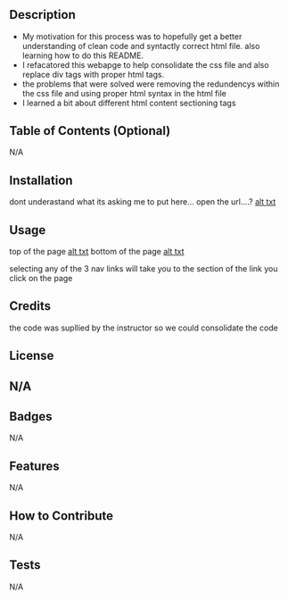  # <Homework-refactor>
## Description
- My motivation for this process was to hopefully get a better understanding of clean code and syntactly correct html file. also learning how to do this README.
- I refacatored this webapge to help consolidate the css file and also replace div tags with proper html tags.
- the problems that were solved were removing the redundencys within the css file and using proper html syntax in the html file
- I learned a bit about different html content sectioning tags
## Table of Contents (Optional)
N/A
## Installation
dont underastand what its asking me to put here... open the url....?
[alt txt](https://batemanz.github.io/Homework-refactor/)
## Usage
top of the page
[alt txt](assets/images/Screenshot1.png)
bottom of the page
[alt txt](assets/images/Screenshot2.png)

selecting any of the 3 nav links will take you to the section of the link you click on the page

## Credits
the code was supllied by the instructor so we could consolidate the code  
## License
N/A
---
## Badges
N/A
## Features
N/A
## How to Contribute
N/A
## Tests
N/A